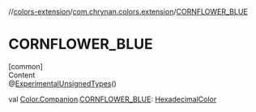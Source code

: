 //[colors-extension](../../index.md)/[com.chrynan.colors.extension](index.md)/[CORNFLOWER_BLUE](-c-o-r-n-f-l-o-w-e-r_-b-l-u-e.md)



# CORNFLOWER_BLUE  
[common]  
Content  
@[ExperimentalUnsignedTypes](https://kotlinlang.org/api/latest/jvm/stdlib/kotlin/-experimental-unsigned-types/index.html)()  
  
val [Color.Companion](../../../colors-core/colors-core/com.chrynan.colors/-color/-companion/index.md).[CORNFLOWER_BLUE](-c-o-r-n-f-l-o-w-e-r_-b-l-u-e.md): [HexadecimalColor](../../../colors-core/colors-core/com.chrynan.colors/-hexadecimal-color/index.md)  



